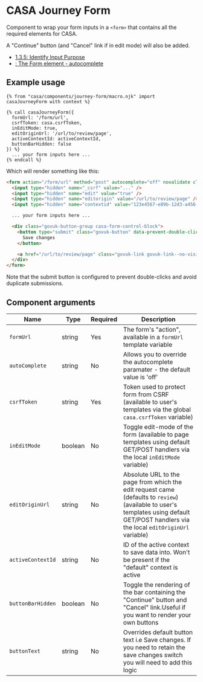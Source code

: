 # CASA Journey Form

Component to wrap your form inputs in a `<form>` that contains all the required elements for CASA.

A "Continue" button (and "Cancel" link if in edit mode) will also be added.

- [1.3.5: Identify Input Purpose](https://www.w3.org/WAI/WCAG21/Understanding/identify-input-purpose.html)
- [<form>: The Form element - autocomplete](https://developer.mozilla.org/en-US/docs/Web/HTML/Element/form#attr-autocomplete)
## Example usage

```nunjucks
{% from "casa/components/journey-form/macro.njk" import casaJourneyForm with context %}

{% call casaJourneyForm({
  formUrl: '/form/url',
  csrfToken: casa.csrfToken,
  inEditMode: true,
  editOriginUrl: '/url/to/review/page',
  activeContextId: activeContextId,
  buttonBarHidden: false
}) %}
  ... your form inputs here ...
{% endcall %}
```

Which will render something like this:

```html
<form action="/form/url" method="post" autocomplete="off" novalidate class="casa-journey-form">
  <input type="hidden" name="_csrf" value="..." />
  <input type="hidden" name="edit" value="true" />
  <input type="hidden" name="editorigin" value="/url/to/review/page" />
  <input type="hidden" name="contextid" value="123e4567-e89b-12d3-a456-426614174000" />

  ... your form inputs here ...

  <div class="govuk-button-group casa-form-control-block">
    <button type="submit" class="govuk-button" data-prevent-double-click="true" id="continue-button">
      Save changes
    </button>

    <a href="/url/to/review/page" class="govuk-link govuk-link--no-visited-state">Cancel</a>
  </div>
</form>
```

Note that the submit button is configured to prevent double-clicks and avoid duplicate submissions.

## Component arguments

| Name | Type | Required | Description |
|------|------|----------|-------------|
| `formUrl` | string | Yes | The form's "action", available in a `formUrl` template variable |
| `autoComplete` | string | No | Allows you to override the autocomplete paramater  - the default value is 'off'
| `csrfToken` | string | Yes | Token used to protect form from CSRF (available to user's templates via the global `casa.csrfToken` variable) |
| `inEditMode` | boolean | No | Toggle edit-mode of the form (available to page templates using default GET/POST handlers via the local `inEditMode` variable) |
| `editOriginUrl` | string | No | Absolute URL to the page from which the edit request came (defaults to `review`) (available to user's templates using default GET/POST handlers via the local `editOriginUrl` variable) |
| `activeContextId` | string | No | ID of the active context to save data into. Won't be present if the "default" context is active |
| `buttonBarHidden` | boolean | No | Toggle the rendering of the bar containing the "Continue" button and "Cancel" link.Useful if you want to render your own buttons |
| `buttonText` | string | No | Overrides default button text i.e Save changes. If you need to retain the save changes switch you will need to add this logic |
